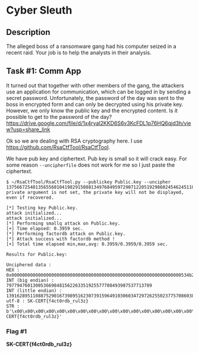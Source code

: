 # Cyber Sleuth
## Description
The alleged boss of a ransomware gang had his computer seized in a recent raid. Your job is to help the analysts in their analysis.

## Task #1: Comm App
It turned out that together with other members of the gang, the attackers use an application for communication, which can be logged in by sending a secret password. Unfortunately, the password of the day was sent to the boss in encrypted form and can only be decrypted using his private key. However, we only know the public key and the encrypted content. Is it possible to get to the password of the day? https://drive.google.com/file/d/1x4ryaI2KKD6S6v3KcFDL1p76HQ6qjd3h/view?usp=share_link

Ok so we are dealing with RSA cryptography here.
I use https://github.com/RsaCtfTool/RsaCtfTool.

We have pub key and ciphertext. Pub key is small so it will crack easy. For some reason `--uncipherfile` does not work for me so I just paste the ciphertext.

```
$ ~/RsaCtfTool/RsaCtfTool.py --publickey Public.key --uncipher 13756672540135655601041982915088134976849597290712205192986024546245110557997926972456590345764037613691530654259468541003355626906
private argument is not set, the private key will not be displayed, even if recovered.

[*] Testing key Public.key.
attack initialized...
attack initialized...
[*] Performing smallq attack on Public.key.
[+] Time elapsed: 0.3959 sec.
[*] Performing factordb attack on Public.key.
[*] Attack success with factordb method !
[+] Total time elapsed min,max,avg: 0.3959/0.3959/0.3959 sec.

Results for Public.key:

Unciphered data :
HEX : 0x0000000000000000000000000000000000000000000000000000000000000000534b2d434552547b66346374307264625f72756c337a7d
INT (big endian) : 7977947601300536698481562263351925577708493987537713789
INT (little endian) : 1391628951108875290167398951623073915964910306034729726255023775708603815090875960474766558255445251477116099698774703831740940550144
utf-8 : SK-CERT{f4ct0rdb_rul3z}
STR : b'\x00\x00\x00\x00\x00\x00\x00\x00\x00\x00\x00\x00\x00\x00\x00\x00\x00\x00\x00\x00\x00\x00\x00\x00\x00\x00\x00\x00\x00\x00\x00\x00SK-CERT{f4ct0rdb_rul3z}'
```

### Flag #1
**SK-CERT{f4ct0rdb_rul3z}**